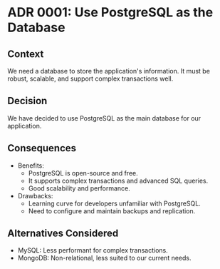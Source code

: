 # ADR 0001: Use PostgreSQL as the Database

## Context
We need a database to store the application's information. It must be robust, scalable, and support complex transactions well.

## Decision
We have decided to use PostgreSQL as the main database for our application.

## Consequences
- Benefits:
    - PostgreSQL is open-source and free.
    - It supports complex transactions and advanced SQL queries.
    - Good scalability and performance.
- Drawbacks:
    - Learning curve for developers unfamiliar with PostgreSQL.
    - Need to configure and maintain backups and replication.

## Alternatives Considered
- MySQL: Less performant for complex transactions.
- MongoDB: Non-relational, less suited to our current needs.
